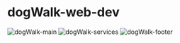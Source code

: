 # dogWalk-web-dev
![dogWalk-main](https://github.com/ozgerd/dogWalk-web-dev/assets/130622398/9061b25d-45e9-4822-ae56-6f3b11223e66)
![dogWalk-services](https://github.com/ozgerd/dogWalk-web-dev/assets/130622398/70f33593-651b-4f62-9c39-413dbabb5421)
![dogWalk-footer](https://github.com/ozgerd/dogWalk-web-dev/assets/130622398/82a22763-3182-4e54-8288-1a51d56133c4)
